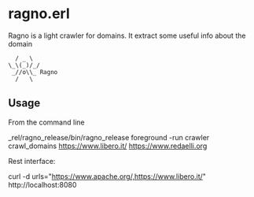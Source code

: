 # ragno.erl

Ragno is a light crawler for domains. It extract some useful info about the domain

```text
  / _ \
\_\(_)/_/
 _//o\\_ Ragno
  /   \
```

## Usage

From the command line

_rel/ragno_release/bin/ragno_release foreground -run crawler crawl_domains https://www.libero.it/ https://www.redaelli.org

Rest interface:

curl  -d urls="https://www.apache.org/,https://www.libero.it/" http://localhost:8080
